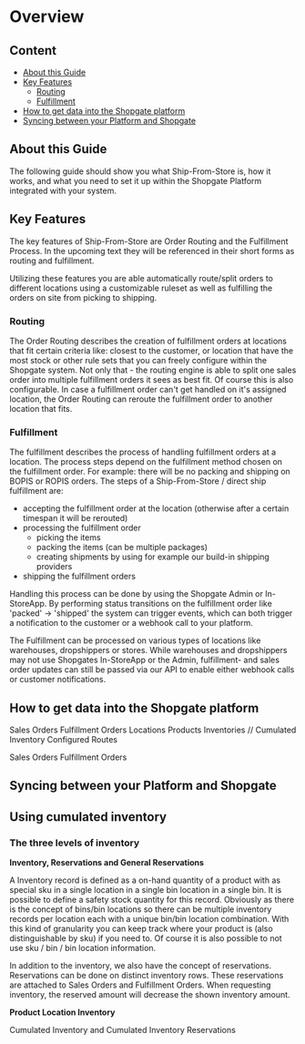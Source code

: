 <!-- 
 
[ ] Ship from store concept
[x]     Routing & Fulfillment (can be used separately)
[ ]     Flows (big overview diagram, where later we will dig into detail)
[x]     Different locations that can fulfill
[x]         Warehouses (no fulfillment via app probably)
[x]         Stores
[x]         Dropshippers (no fulfillment via app probably)
[ ]     Get Inventory & product data into shopgate
[ ]     Configure Locations & Routes (see support portal)
[ ]     Use cumulated inventory in ECP
[ ]         Either do themselves, or get aggregated from shopgate
[ ]     Import new orders to shopgate & how to handle order update in ECP/OMS
[ ]         Import new orders from ECP / OMS to order API
[ ]         What to do if an order is edited in ECP/OMS?
[ ]             Shipping address changed? 
[ ]             Line items added/removed?
[ ]             Status updates (FO Status/SO Status?)
[ ]     Sync order updates / routing results back (e.g. when order is shipped)
[ ]         Fulfillment done via retail.red or only routing?
[ ]         Both ways:
[ ]             FO status changed in shopgate (e.g. store associate marked order as “shipped”,
[ ]             FO status changed in external system (e.g. warehouse management system of dropshipper marked order as shipped)
[ ]     Special flows
[ ]         Editing order (in shopgate / in external system)
[ ]         Canceling order (in shopgate / in external system)
[ ]         Backorders / Preorders

-->

# Overview

## Content

- [About this Guide](#about-this-guide)
- [Key Features](#key-features)
  - [Routing](#routing)
  - [Fulfillment](#fulfillment)
- [How to get data into the Shopgate platform](#how-to-get-data-into-the-shopgate-platform)
- [Syncing between your Platform and Shopgate](#syncing-between-your-platform-and-shopgate)

## About this Guide

The following guide should show you what Ship-From-Store is, how it works, and what you need to set it up within the Shopgate Platform integrated with your system.

## Key Features

The key features of Ship-From-Store are Order Routing and the Fulfillment Process. In the upcoming text they will be referenced in their short forms as routing and fulfillment.

Utilizing these features you are able automatically route/split orders to different locations using a customizable ruleset as well as fulfilling the orders on site from picking to shipping.

### Routing

The Order Routing describes the creation of fulfillment orders<!-- TODO link FO --> at locations that fit certain criteria like: closest to the customer, or location that have the most stock or other rule sets that you can freely configure within the Shopgate system. Not only that - the routing engine is able to split one sales order<!-- TODO link SO --> into multiple fulfillment orders it sees as best fit. Of course this is also configurable. In case a fulfillment order can't get handled on it's assigned location, the Order Routing can reroute the fulfillment order to another location that fits.

<!-- TODO order splitting by fulfillment method or next best fit when it can't get routed to a single location -->

<!-- TODO: explain Routes -->

### Fulfillment

The fulfillment describes the process of handling fulfillment orders at a location. The process steps depend on the fulfillment method chosen on the fulfillment order. For example: there will be no packing and shipping on BOPIS or ROPIS orders. The steps of a Ship-From-Store / direct ship fulfillment are:

- accepting the fulfillment order at the location (otherwise after a certain timespan it will be rerouted)
- processing the fulfillment order
  - picking the items
  - packing the items (can be multiple packages)
  - creating shipments by using for example our build-in shipping providers
- shipping the fulfillment orders

Handling this process can be done by using the Shopgate Admin or In-StoreApp. By performing status transitions on the fulfillment order like 'packed' -> 'shipped' the system can trigger events, which can both trigger a notification to the customer or a webhook call to your platform. 

The Fulfillment can be processed on various types of locations like warehouses, dropshippers or stores. While warehouses and dropshippers may not use Shopgates In-StoreApp or the Admin, fulfillment- and sales order updates can still be passed via our API to enable either webhook calls or customer notifications.

## How to get data into the Shopgate platform

<!-- Max example -->
Sales Orders
Fulfillment Orders
Locations
Products
Inventories // Cumulated Inventory
Configured Routes

<!-- Min example -->
Sales Orders
Fulfillment Orders

## Syncing between your Platform and Shopgate

<!-- Depends on integration / how deep -->
<!-- Scenario -->

## Using cumulated inventory

### The three levels of inventory

**Inventory, Reservations and General Reservations**

A Inventory record is defined as a on-hand quantity of a product with as special sku in a single location in a single bin location in a single bin. It is possible to define a safety stock quantity for this record. Obviously as there is the concept of bins/bin locations so there can be multiple inventory records per location each with a unique bin/bin location combination. With this kind of granularity you can keep track where your product is (also distinguishable by sku) if you need to. Of course it is also possible to not use sku / bin / bin location information.

<!-- TODO: show and explain inventory model -->

In addition to the inventory, we also have the concept of reservations. Reservations can be done on distinct inventory rows. These reservations are attached to Sales Orders and Fulfillment Orders. When requesting inventory, the reserved amount will decrease the shown inventory amount.

<!-- TODO: show and explain inventory reservation model -->

**Product Location Inventory**

Cumulated Inventory and Cumulated Inventory Reservations

